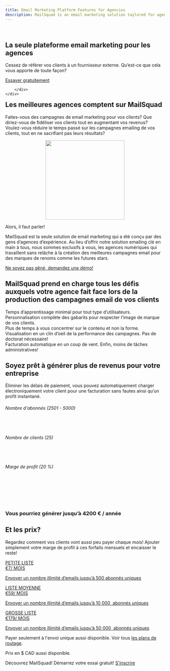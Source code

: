 ```yaml
---
title: Email Marketing Platform Features for Agencies
description: MailSquad is an email marketing solution taylored for agencies and resellers.
---
```

<section class="header-11-sub bg-midnight-blue">
    <div class="background">
        &nbsp;
    </div>
    <div class="container">
        <div class="row">
            <div class="col-xs-12 col-sm-11 col-md-8 col-lg-7">
                <h1>La seule plateforme email marketing pour les agences</h1>
                <p class="lead">Cessez de référer vos clients à un fournisseur externe. Qu’est-ce que cela vous apporte de toute façon?</p>
            </div>
        </div>
        <div class="row">
            <div class="col-xs-10 col-sm-6 col-md-5 col-lg-4">
                <div class="signup-form">
                    <div class="form-group">
                        <a class="btn btn-primary" href="https://app.mailsquad.com/login/signup?lang=fr">Essayer gratuitement</a>
                    </div>
                </div>
            </div>
            
        </div>
    </div>
</section>
<section class="content-25">
    <div class="container">
         <div class="row">
            <div class="col-sm-12 col-md-8 col-lg-8">
                <h1 style="margin-top:0px;">Les meilleures agences comptent sur <span class="highlight">MailSquad</span></h1>
                <p>
                    Faites-vous des campagnes de email marketing pour vos clients? Que diriez-vous de fidéliser vos clients tout en augmentant vos revenus? Voulez-vous réduire le temps passé sur les campagnes emailing de vos clients, tout en ne sacrifiant pas leurs résultats?
                </p>
            </div>
            <div class="col-sm-4" style="text-align:center;">
                <img src="../../img/best.png" width="250" alt="">
            </div>
        </div>
        <div class="row">
            <div class="col-sm-11">
                <p class="quote-text">Alors, il faut parler!</p>
                <p>
                    MailSquad est la seule solution de email marketing qui a été conçu par des gens d’agences d’expérience. Au lieu d’offrir notre solution emailing clé en main à tous, nous sommes exclusifs à vous, les agences numériques qui travaillent sans relâche à la création des meilleures campagnes email pour des marques de renoms comme les futures stars.
                </p>
                <div class="form-group">
                    <a class="btn btn-primary" href="/fr/contact/demander-demo/">Ne soyez pas gêné, demandez une démo!</a>
                </div>
            </div>
        </div>
    </div>
</section>
<section class="content-24 bg-midnight-blue">
<img class="image" src="../../img/screenshots/dashboard_big.png" alt="">
<div class="container">
    <div class="row">
        <div class="col-sm-6 col-sm-offset-6">
            <h2>MailSquad prend en charge tous les défis auxquels votre agence fait face lors de la production des campagnes email de vos clients</h2>
            <dl>
                <dt>Temps d’apprentissage minimal pour tout type d’utilisateurs.</dt>               
                <dt>Personnalisation complète des gabarits pour respecter l’image de marque de vos clients.</dt>
                <dt>Plus de temps à vous concentrer sur le contenu et non la forme.</dt>
                <dt>Visualisation en un clin d’oeil de la performance des campagnes. Pas de doctorat nécessaire!</dt>
                <dt>Facturation automatique en un coup de vent. Enfin, moins de tâches administratives!</dt>
            </dl>
        </div>
    </div>
</div>
</section>
<section class="content-26">
    <div class="container">
        <div class="row">
            <div class="col-sm-10 col-sm-offset-1">
                <h1>Soyez prêt à générer plus de revenus pour votre entreprise</h1>
                <p class="lead">Éliminer les délais de paiement, vous pouvez automatiquement charger électroniquement votre client pour une facturation sans fautes ainsi qu’un profit instantané.</p>
            </div>
        </div>
        <div class="row features">
            <div class="col-sm-3 col-sm-offset-1">
                <h6 style="height: 60px;">Nombre d'abonnés (<span id="subscribers">2501&nbsp;-&nbsp;5000</span>)</h6>
                <div id="slider-subscribers" class="ui-slider"></div>
            </div>
            <div class="col-sm-4">
                <h6 style="height: 60px;">Nombre de clients (<span id="clients">25</span>)</h6>
                <div id="slider-clients" class="ui-slider"></div>
            </div>
            <div class="col-sm-3">
                <h6 style="height: 60px;">Marge de profit (<span id="margin">20</span> %)</h6>
                <div id="slider-margin" class="ui-slider"></div>
            </div>
        </div>
        <div class="row">
            <div class="col-sm-10 col-sm-offset-1" style="padding-top:30px;">
                <h3>Vous pourriez générer jusqu’à <span id="revenue">4200 &euro;</span> / année</h3>
            </div>
        </div>
    </div>
</section>
<section class="price-2">
    <div class="container">
        <div class="row">
            <div class="col-sm-10 col-sm-offset-1">
                <h1>Et les prix?</h1>
                <p class="lead">Regardez comment vos clients vont aussi peu payer chaque mois! Ajouter simplement votre marge de profit à ces forfaits mensuels et encaisser le reste!</p>
            </div>
        </div>
    </div>
    <div class="container">
        <a href="/fr/prix/">
        <div class="plans">
            <div class="plan">
                <div class="top"></div>
                <div class="title">
                    PETITE LISTE
                    <div class="price"><span class="currency">&euro;</span>7<span class="period">/ MOIS</span></div>
                    <p>Envoyer un nombre illimité d’emails jusqu’à 500 abonnés uniques</p>
                </div>
            </div>
            <div class="plan plan-2">
                <div class="top"></div>
                <div class="title">
                    LISTE MOYENNE
                    <div class="price"><span class="currency">&euro;</span>59<span class="period">/ MOIS</span></div>
                    <p>Envoyer un nombre illimité d’emails jusqu’à 10&nbsp;000&nbsp; abonnés uniques</p>
                </div>
                <div class="top"></div>
            </div>
            <div class="plan">
                <div class="title">
                    GROSSE LISTE
                    <div class="price"><span class="currency">&euro;</span>179<span class="period">/ MOIS</span></div>
                    <p>Envoyer un nombre illimité d’emails jusqu’à 50&nbsp;000&nbsp; abonnés uniques</p>
                </div>
            </div>
        </div>
        </a>
    </div>
    <div class="container">
        <div class="row">
            <div class="col-sm-10 col-sm-offset-1">
                <p class="lead">Payer seulement à l'envoi unique aussi disponible. Voir tous  <a href="/fr/prix/">les plans de routage</a>.</p>
                <p class="lead">Prix en $ CAD aussi disponible.</p>
            </div>
        </div>
    </div>
</section>
<section class="content-11">
    <div class="container">
        <span>Découvrez MailSquad! Démarrez votre essai gratuit!</span>
        <a class="btn btn-primary" href="https://app.mailsquad.com/login/signup?lang=fr">S'inscrire</a>
    </div>
</section>